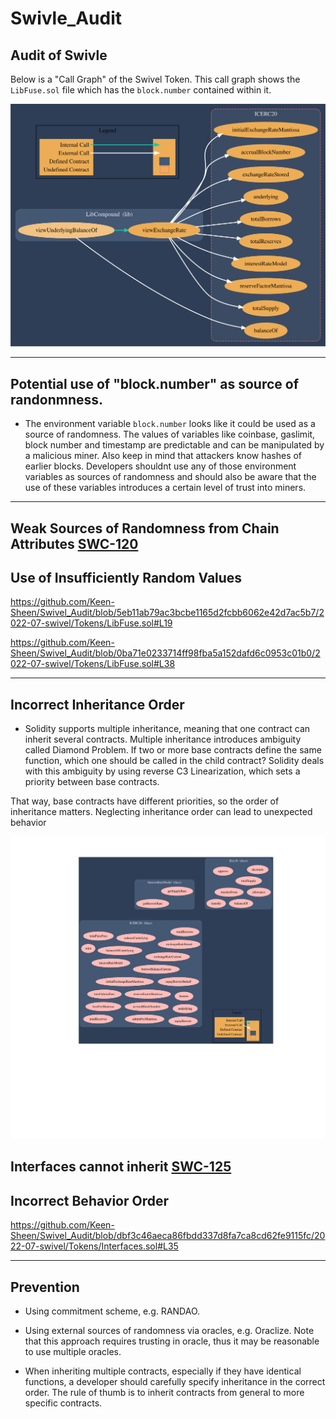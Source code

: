 # Swivle_Audit

## Audit of Swivle

Below is a "Call Graph" of the Swivel Token. This call graph shows the `LibFuse.sol` file which has the `block.number` contained within it.

![A Call Graph of LibFuse](ICERC20_Graph.svg)


--------------------------------------------------


## Potential use of "block.number" as source of randonmness.

  * The environment variable `block.number` looks like it could be used as a source of randomness. The values of variables like coinbase, gaslimit, block number and timestamp are predictable and can be manipulated by a malicious miner. Also keep in mind that attackers know hashes of earlier blocks. Developers shouldnt use any of those environment variables as sources of randomness and should also be aware that the use of these variables introduces a certain level of trust into miners.


-----------------------------------------------------

## Weak Sources of Randomness from Chain Attributes [SWC-120](https://swcregistry.io/docs/SWC-120)
## Use of Insufficiently Random Values


https://github.com/Keen-Sheen/Swivel_Audit/blob/5eb11ab79ac3bcbe1165d2fcbb6062e42d7ac5b7/2022-07-swivel/Tokens/LibFuse.sol#L19

https://github.com/Keen-Sheen/Swivel_Audit/blob/0ba71e0233714ff98fba5a152dafd6c0953c01b0/2022-07-swivel/Tokens/LibFuse.sol#L38


------------------------------------------------------


## Incorrect Inheritance Order

* Solidity supports multiple inheritance, meaning that one contract can inherit several contracts. Multiple inheritance introduces ambiguity called Diamond Problem. If two or more base contracts define the same function, which one should be called in the child contract? Solidity deals with this ambiguity by using reverse C3 Linearization, which sets a priority between base contracts.

That way, base contracts have different priorities, so the order of inheritance matters. Neglecting inheritance order can lead to unexpected behavior

![A Call Graph of Interfaces.sol](Inheritance_Graph.svg)

## Interfaces cannot inherit [SWC-125](https://swcregistry.io/docs/SWC-125)
## Incorrect Behavior Order


https://github.com/Keen-Sheen/Swivel_Audit/blob/dbf3c46aeca86fbdd337d8fa7ca8cd62fe9115fc/2022-07-swivel/Tokens/Interfaces.sol#L35

--------------------------------------------------------

## Prevention 

* Using commitment scheme, e.g. RANDAO.

* Using external sources of randomness via oracles, e.g. Oraclize. Note that this approach requires trusting in oracle, thus it may be reasonable to use multiple oracles.

* When inheriting multiple contracts, especially if they have identical functions, a developer should carefully specify inheritance in the correct order. The rule of thumb is to inherit contracts from general to more specific contracts.
